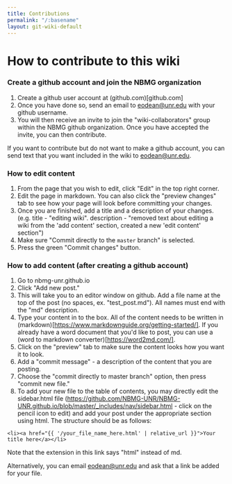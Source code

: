 ```yaml
---
title: Contributions
permalink: "/:basename"
layout: git-wiki-default
---
```


# How to contribute to this wiki

### Create a github account and join the NBMG organization
1. Create a github user account at (github.com)[github.com]
2. Once you have done so, send an email to eodean@unr.edu with your github username.
3. You will then receive an invite to join the "wiki-collaborators" group within the NBMG github organization. Once you have accepted the invite, you can then contribute.

If you want to contribute but do not want to make a github account, you can send text that you want included in the wiki to eodean@unr.edu.

### How to edit content
1. From the page that you wish to edit, click "Edit" in the top right corner.
2. Edit the page in markdown. You can also click the "preview changes" tab to see how your page will look before committing your changes.
3. Once you are finished, add a title and a description of your changes. (e.g. title - "editing wiki". description - "removed text about editing a wiki from the 'add content' section, created a new 'edit content' section")
4. Make sure "Commit directly to the `master` branch" is selected.
5. Press the green "Commit changes" button.

### How to add content (after creating a github account)
1. Go to nbmg-unr.github.io
2. Click "Add new post."
3. This will take you to an editor window on github. Add a file name at the top of the post (no spaces, ex. "test_post.md"). All names must end with the "md" description.
4. Type your content in to the box. All of the content needs to be written in (markdown)[https://www.markdownguide.org/getting-started/]. If you already have a word document that you'd like to post, you can use a (word to markdown converter)[https://word2md.com/].
5. Click on the "preview" tab to make sure the content looks how you want it to look.
6. Add a "commit message" - a description of the content that you are posting.
7. Choose the "commit directly to master branch" option, then press "commit new file."
8. To add your new file to the table of contents, you may directly edit the sidebar.html file (https://github.com/NBMG-UNR/NBMG-UNR.github.io/blob/master/_includes/nav/sidebar.html - click on the pencil icon to edit) and add your post under the appropriate section using html. The structure should be as follows:

`<li><a href="{{ '/your_file_name_here.html' | relative_url }}">Your title here</a></li>`

Note that the extension in this link says "html" instead of md.

Alternatively, you can email eodean@unr.edu and ask that a link be added for your file.

